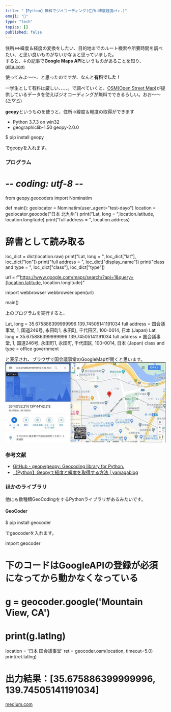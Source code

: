 ```yaml
---
title: "【Python】無料でジオコーディング(住所→緯度経度etc.)"
emoji: "🤖"
type: "tech"
topics: []
published: false
---
```


住所⇔緯度＆経度の変換をしたい、目的地までのルート検索や所要時間を調べたい、と思い良いものがないかなぁと思っていました。  
すると、↓の記事で**Google Maps API**というものがあることを知り、  
[qiita.com](https://qiita.com/Spooky%5FMaskman/items/9f4c487ed884d803641b)

使ってみよ～～、と思ったのですが、なんと**有料でした！**

  
一学生として有料は厳しい、、、、。で調べていくと、[OSM(Open Street Map)](https://www.openstreetmap.org/)が提供しているデータを使えばジオコーディングが無料でできるらしい。おお～～(≧▽≦)

  
**geopy**というものを使うと、住所→緯度＆軽度の取得ができます

* Python 3.7.3 on win32
* geographiclib-1.50 geopy-2.0.0

$ pip install geopy

でgeopyを入れます。  
  
### プログラム

# -*- coding: utf-8 -*-
from geopy.geocoders import Nominatim

def main():
  geolocator = Nominatim(user_agent="test-dayo")
  location = geolocator.geocode("日本 北九州")
  print("Lat, long = ",location.latitude, location.longitude)
  print("full address = ", location.address)

  # 辞書として読み取る
  loc_dict = dict(location.raw)
  print("Lat, long = ", loc_dict["lat"], loc_dict["lon"])
  print("full address = ", loc_dict["display_name"])
  print("class and type = ", loc_dict["class"], loc_dict["type"])

  url = f"https://www.google.com/maps/search/?api=1&query={location.latitude, location.longitude}"
  
  import webbrowser
  webbrowser.open(url)

main()

上のプログラムを実行すると、

Lat, long =  35.675886399999996 139.74505141191034
full address =  国会議事堂, 1, 国道246号, 永田町1, 永田町, 千代田区, 100-0014, 日本 (Japan)
Lat, long =  35.675886399999996 139.74505141191034
full address =  国会議事堂, 1, 国道246号, 永田町1, 永田町, 千代田区, 100-0014, 日本 (Japan)
class and type =  office government

  
と表示され、ブラウザで国会議事堂のGoogleMapが開くと思います。  
![f:id:pythonjacascript:20201024111219j:plain](/images/ppythonjacascript2020102420201024111219.jpg "f:id:pythonjacascript:20201024111219j:plain")

  
### 参考文献

* [GitHub - geopy/geopy: Geocoding library for Python.](https://github.com/geopy/geopy)
* [【Python】Geopyで経度と緯度を取得する方法 | yamagablog](https://ymgsapo.com/2019/07/05/how-to-use-geopy)
  
  
### ほかのライブラリ

他にも数種類GeoCodingをするPythonライブラリがあるみたいです。

#### GeoCoder

$ pip install geocoder

でgeocoderを入れます。

import geocoder

# 下のコードはGoogleAPIの登録が必須になってから動かなくなっている
# g = geocoder.google('Mountain View, CA')
# print(g.latlng)

location = '日本 国会議事堂'
ret = geocoder.osm(location, timeout=5.0)
print(ret.latlng)

# 出力結果：[35.675886399999996, 139.74505141191034]

[medium.com](https://medium.com/shimakaze-soft-techblog/python%E3%81%A7%E5%9C%B0%E5%90%8D%E3%81%8B%E3%82%89%E4%BD%8F%E6%89%80%E3%81%A8%E5%BA%A7%E6%A8%99%E3%82%92%E5%89%B2%E3%82%8A%E5%87%BA%E3%81%99%E3%82%B8%E3%82%AA%E3%82%B3%E3%83%BC%E3%83%87%E3%82%A3%E3%83%B3%E3%82%B0%E3%82%92%E8%A9%A6%E3%81%97%E3%81%A6%E3%81%BF%E3%82%8B-61fcaeb5a093)  